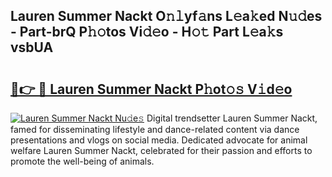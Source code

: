 ## Lauren Summer Nackt O𝚗𝚕yf𝚊ns L𝚎a𝚔ed N𝚞𝚍es - Part-brQ P𝚑𝚘tos Vi𝚍𝚎o - H𝚘𝚝 Part L𝚎a𝚔s vsbUA

# <h2><a href="http://kf0fweg.oniu.top/?m=Lauren+Summer+Nackt">🔗👉 🔴 Lauren Summer Nackt P𝚑ot𝚘𝚜 V𝚒d𝚎o</a></h2>

[![Lauren Summer Nackt Nu𝚍e𝚜](https://i.imgur.com/0qMVB7G.gif)](http://kf0fweg.oniu.top/?m=Lauren+Summer+Nackt)
Digital trendsetter Lauren Summer Nackt, famed for disseminating lifestyle and dance-related content via dance presentations and vlogs on social media. Dedicated advocate for animal welfare Lauren Summer Nackt, celebrated for their passion and efforts to promote the well-being of animals.  
